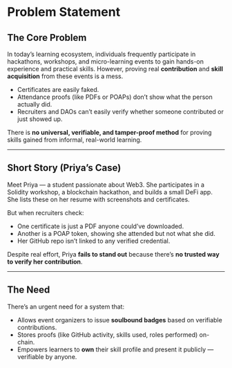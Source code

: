 # Problem Statement

## The Core Problem
In today’s learning ecosystem, individuals frequently participate in hackathons, workshops, and micro-learning events to gain hands-on experience and practical skills. However, proving real **contribution** and **skill acquisition** from these events is a mess.

- Certificates are easily faked.
- Attendance proofs (like PDFs or POAPs) don’t show what the person actually did.
- Recruiters and DAOs can’t easily verify whether someone contributed or just showed up.

There is **no universal, verifiable, and tamper-proof method** for proving skills gained from informal, real-world learning.

---

## Short Story (Priya’s Case)
Meet Priya — a student passionate about Web3. She participates in a Solidity workshop, a blockchain hackathon, and builds a small DeFi app. She lists these on her resume with screenshots and certificates.

But when recruiters check:
- One certificate is just a PDF anyone could’ve downloaded.
- Another is a POAP token, showing she attended but not what she did.
- Her GitHub repo isn’t linked to any verified credential.

Despite real effort, Priya **fails to stand out** because there’s **no trusted way to verify her contribution**.

---

## The Need
There’s an urgent need for a system that:
- Allows event organizers to issue **soulbound badges** based on verifiable contributions.
- Stores proofs (like GitHub activity, skills used, roles performed) on-chain.
- Empowers learners to **own** their skill profile and present it publicly — verifiable by anyone.


